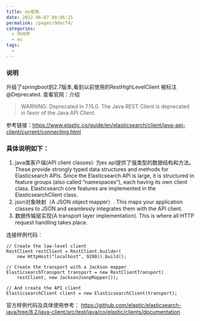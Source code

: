 ```yaml
---
title: es使用
date: 2022-06-07 00:06:25
permalink: /pages/9decf4/
categories:
  - 中间件
  - es
tags:
  - 
---
```

### 说明
升级了springboot到2.7版本,看到以前使用的RestHighLevelClient 被标注@Deprecated.
查看官网：介绍
> WARNING: Deprecated in 7.15.0.
The Java REST Client is deprecated in favor of the Java API Client.

参考链接：https://www.elastic.co/guide/en/elasticsearch/client/java-api-client/current/connecting.html

### 具体说明如下：

1. java类客户端(API client classes): 为es api提供了强类型的数据结构和方法。These provide strongly typed data structures and methods for Elasticsearch APIs. Since the Elasticsearch API is large, it is structured in feature groups (also called “namespaces”), each having its own client class. Elasticsearch core features are implemented in the ElasticsearchClient class.
2. json对象映射（A JSON object mapper）. This maps your application classes to JSON and seamlessly integrates them with the API client.
3. 数据传输层实现(A transport layer implementation). This is where all HTTP request handling takes place.

连接样例代码：
~~~
// Create the low-level client
RestClient restClient = RestClient.builder(
    new HttpHost("localhost", 9200)).build();

// Create the transport with a Jackson mapper
ElasticsearchTransport transport = new RestClientTransport(
    restClient, new JacksonJsonpMapper());

// And create the API client
ElasticsearchClient client = new ElasticsearchClient(transport);
~~~

官方样例代码及具体使用参考：
https://github.com/elastic/elasticsearch-java/tree/8.2/java-client/src/test/java/co/elastic/clients/documentation